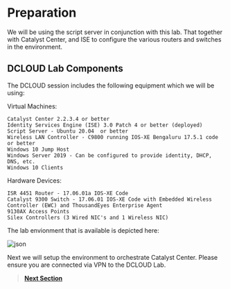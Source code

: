 # Preparation

We will be using the script server in conjunction with this lab. That together with Catalyst Center, and ISE to configure the various routers and switches in the environment.

## DCLOUD Lab Components

The DCLOUD session includes the following equipment which we will be using:

Virtual Machines:

    Catalyst Center 2.2.3.4 or better
    Identity Services Engine (ISE) 3.0 Patch 4 or better (deployed)
    Script Server - Ubuntu 20.04  or better
    Wireless LAN Controller - C9800 running IOS-XE Bengaluru 17.5.1 code or better
    Windows 10 Jump Host 
    Windows Server 2019 - Can be configured to provide identity, DHCP, DNS, etc.
    Windows 10 Clients

Hardware Devices:

    ISR 4451 Router - 17.06.01a IOS-XE Code
    Catalyst 9300 Switch - 17.06.01 IOS-XE Code with Embedded Wireless Controller (EWC) and ThousandEyes Enterprise Agent
    9130AX Access Points
    Silex Controllers (3 Wired NIC's and 1 Wireless NIC)

The lab envionment that is available is depicted here:

![json](./images/DCLOUD_Topology_Wireless.png?raw=true "Import JSON")

Next we will setup the environment to orchestrate Catalyst Center. Please ensure you are connected via VPN to the DCLOUD Lab.

> [**Next Section**](./03-scriptserver.md)